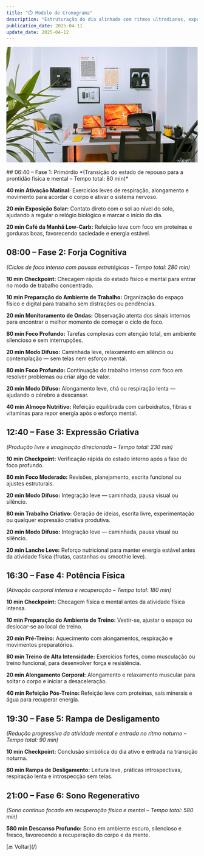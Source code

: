 ```yaml
---
title: "⏱️ Modelo de Cronograma"
description: "Estruturação do dia alinhada com ritmos ultradianos, exposição solar, checkpoints estratégicos e máxima performance cognitiva e física."
publication_date: 2025-04-11
update_date: 2025-04-12
---
```


![[Fonte: Afshin T2Y / Unsplash]](/assets/images/afshin-t2y-3_PVkGcXqgQ-unsplash.jpg "Imagem de capa")

<section class="section">
## 06:40 – Fase 1: Primórdio
*(Transição do estado de repouso para a prontidão física e mental – Tempo total: 80 min)*  

**40 min Ativação Matinal:** Exercícios leves de respiração, alongamento e movimento para acordar o corpo e ativar o sistema nervoso.

**20 min Exposição Solar:** Contato direto com o sol ao nível do solo, ajudando a regular o relógio biológico e marcar o início do dia.

**20 min Café da Manhã Low-Carb:** Refeição leve com foco em proteínas e gorduras boas, favorecendo saciedade e energia estável.

## 08:00 – Fase 2: Forja Cognitiva
*(Ciclos de foco intenso com pausas estratégicas – Tempo total: 280 min)*  

**10 min Checkpoint:** Checagem rápida do estado físico e mental para entrar no modo de trabalho concentrado.

**10 min Preparação do Ambiente de Trabalho:** Organização do espaço físico e digital para trabalho sem distrações ou pendências.

**20 min Monitoramento de Ondas:** Observação atenta dos sinais internos para encontrar o melhor momento de começar o ciclo de foco.

**80 min Foco Profundo:** Tarefas complexas com atenção total, em ambiente silencioso e sem interrupções.

**20 min Modo Difuso:** Caminhada leve, relaxamento em silêncio ou contemplação — sem telas nem esforço mental.

**80 min Foco Profundo:** Continuação do trabalho intenso com foco em resolver problemas ou criar algo de valor.

**20 min Modo Difuso:** Alongamento leve, chá ou respiração lenta — ajudando o cérebro a descansar.

**40 min Almoço Nutritivo:** Refeição equilibrada com carboidratos, fibras e vitaminas para repor energia após o esforço mental.

## 12:40 – Fase 3: Expressão Criativa
*(Produção livre e imaginação direcionada – Tempo total: 230 min)*  

**10 min Checkpoint:** Verificação rápida do estado interno após a fase de foco profundo.

**80 min Foco Moderado:** Revisões, planejamento, escrita funcional ou ajustes estruturais.

**20 min Modo Difuso:** Integração leve — caminhada, pausa visual ou silêncio.

**80 min Trabalho Criativo:** Geração de ideias, escrita livre, experimentação ou qualquer expressão criativa produtiva.

**20 min Modo Difuso:** Integração leve — caminhada, pausa visual ou silêncio.

**20 min Lanche Leve:** Reforço nutricional para manter energia estável antes da atividade física (frutas, castanhas ou smoothie leve).

## 16:30 – Fase 4: Potência Física
*(Ativação corporal intensa e recuperação – Tempo total: 180 min)*  

**10 min Checkpoint:** Checagem física e mental antes da atividade física intensa.

**10 min Preparação do Ambiente de Treino:** Vestir-se, ajustar o espaço ou deslocar-se ao local de treino.

**20 min Pré-Treino:** Aquecimento com alongamentos, respiração e movimentos preparatórios.

**80 min Treino de Alta Intensidade:** Exercícios fortes, como musculação ou treino funcional, para desenvolver força e resistência.

**20 min Alongamento Corporal:** Alongamento e relaxamento muscular para soltar o corpo e iniciar a desaceleração.

**40 min Refeição Pós-Treino:** Refeição leve com proteínas, sais minerais e água para recuperar energia.

## 19:30 – Fase 5: Rampa de Desligamento
*(Redução progressiva da atividade mental e entrada no ritmo noturno – Tempo total: 90 min)*  

**10 min Checkpoint:** Conclusão simbólica do dia ativo e entrada na transição noturna.

**80 min Rampa de Desligamento:** Leitura leve, práticas introspectivas, respiração lenta e introspecção sem telas.

## 21:00 – Fase 6: Sono Regenerativo
*(Sono contínuo focado em recuperação física e mental – Tempo total: 580 min)*  

**580 min Descanso Profundo:** Sono em ambiente escuro, silencioso e fresco, favorecendo a recuperação do corpo e da mente.
</section>

<section class="section text-center">[🔙 Voltar](/)</section>
